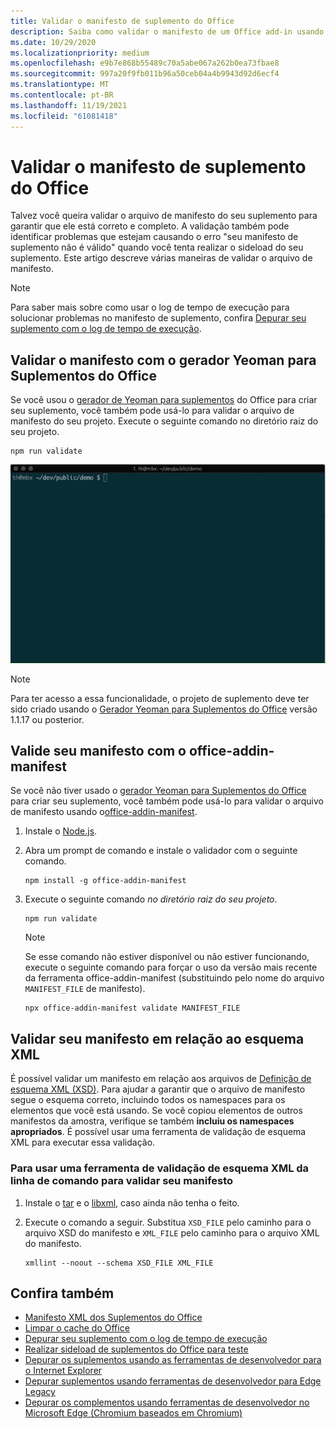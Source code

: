 ```yaml
---
title: Validar o manifesto de suplemento do Office
description: Saiba como validar o manifesto de um Office add-in usando o esquema XML e outras ferramentas.
ms.date: 10/29/2020
ms.localizationpriority: medium
ms.openlocfilehash: e9b7e868b55489c70a5abe067a262b0ea73fbae8
ms.sourcegitcommit: 997a20f9fb011b96a50ceb04a4b9943d92d6ecf4
ms.translationtype: MT
ms.contentlocale: pt-BR
ms.lasthandoff: 11/19/2021
ms.locfileid: "61081418"
---
```

# <a name="validate-an-office-add-ins-manifest"></a>Validar o manifesto de suplemento do Office

Talvez você queira validar o arquivo de manifesto do seu suplemento para garantir que ele está correto e completo. A validação também pode identificar problemas que estejam causando o erro "seu manifesto de suplemento não é válido" quando você tenta realizar o sideload do seu suplemento. Este artigo descreve várias maneiras de validar o arquivo de manifesto.

> [!NOTE]
> Para saber mais sobre como usar o log de tempo de execução para solucionar problemas no manifesto de suplemento, confira [Depurar seu suplemento com o log de tempo de execução](runtime-logging.md).

## <a name="validate-your-manifest-with-the-yeoman-generator-for-office-add-ins"></a>Validar o manifesto com o gerador Yeoman para Suplementos do Office

Se você usou o [gerador de Yeoman para suplementos](https://www.npmjs.com/package/generator-office) do Office para criar seu suplemento, você também pode usá-lo para validar o arquivo de manifesto do seu projeto. Execute o seguinte comando no diretório raiz do seu projeto.

```command&nbsp;line
npm run validate
```

![GIF animado que mostra o validador Yo Office sendo executado na linha de comando e gerando resultados que mostram Validation Passed.](../images/yo-office-validator.gif)

> [!NOTE]
> Para ter acesso a essa funcionalidade, o projeto de suplemento deve ter sido criado usando o [Gerador Yeoman para Suplementos do Office](https://www.npmjs.com/package/generator-office) versão 1.1.17 ou posterior.

## <a name="validate-your-manifest-with-office-addin-manifest"></a>Valide seu manifesto com o office-addin-manifest

Se você não tiver usado o [gerador Yeoman para Suplementos do Office](https://www.npmjs.com/package/generator-office) para criar seu suplemento, você também pode usá-lo para validar o arquivo de manifesto usando o[office-addin-manifest](https://www.npmjs.com/package/office-addin-manifest).

1. Instale o [Node.js](https://nodejs.org/download/).

1. Abra um prompt de comando e instale o validador com o seguinte comando.

    ```command&nbsp;line
    npm install -g office-addin-manifest
    ```

1. Execute o seguinte comando *no diretório raiz do seu projeto*.

    ```command&nbsp;line
    npm run validate
    ```

    > [!NOTE]
    > Se esse comando não estiver disponível ou não estiver funcionando, execute o seguinte comando para forçar o uso da versão mais recente da ferramenta office-addin-manifest (substituindo pelo nome do arquivo `MANIFEST_FILE` de manifesto).
    >
    > ```command&nbsp;line
    > npx office-addin-manifest validate MANIFEST_FILE
    > ```

## <a name="validate-your-manifest-against-the-xml-schema"></a>Validar seu manifesto em relação ao esquema XML

É possível validar um manifesto em relação aos arquivos de [Definição de esquema XML (XSD)](/openspecs/office_file_formats/ms-owemxml/c6a06390-34b8-4b42-82eb-b28be12494a8). Para ajudar a garantir que o arquivo de manifesto segue o esquema correto, incluindo todos os namespaces para os elementos que você está usando. Se você copiou elementos de outros manifestos da amostra, verifique se também **incluiu os namespaces apropriados**. É possível usar uma ferramenta de validação de esquema XML para executar essa validação.

### <a name="to-use-a-command-line-xml-schema-validation-tool-to-validate-your-manifest"></a>Para usar uma ferramenta de validação de esquema XML da linha de comando para validar seu manifesto

1. Instale o [tar](https://www.gnu.org/software/tar/) e o [libxml](http://xmlsoft.org/FAQ.html), caso ainda não tenha o feito.

1. Execute o comando a seguir. Substitua `XSD_FILE` pelo caminho para o arquivo XSD do manifesto e `XML_FILE` pelo caminho para o arquivo XML do manifesto.

    ```command&nbsp;line
    xmllint --noout --schema XSD_FILE XML_FILE
    ```

## <a name="see-also"></a>Confira também

- [Manifesto XML dos Suplementos do Office](../develop/add-in-manifests.md)
- [Limpar o cache do Office](clear-cache.md)
- [Depurar seu suplemento com o log de tempo de execução](runtime-logging.md)
- [Realizar sideload de suplementos do Office para teste](sideload-office-add-ins-for-testing.md)
- [Depurar os suplementos usando as ferramentas de desenvolvedor para o Internet Explorer](debug-add-ins-using-f12-tools-ie.md)
- [Depurar suplementos usando ferramentas de desenvolvedor para Edge Legacy](debug-add-ins-using-devtools-edge-legacy.md)
- [Depurar os complementos usando ferramentas de desenvolvedor no Microsoft Edge (Chromium baseados em Chromium)](debug-add-ins-using-devtools-edge-chromium.md)
